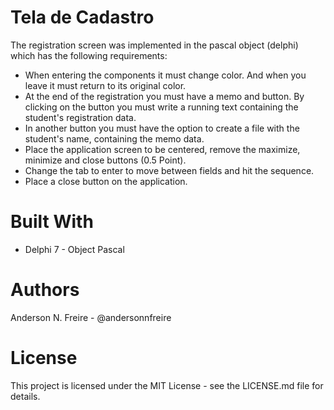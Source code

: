 # Tela de Cadastro

The registration screen was implemented in the pascal object (delphi) which has the following requirements:

 - When entering the components it must change color. And when you leave it must return to its original color.
 - At the end of the registration you must have a memo and button. By clicking on the button you must write a running text
 containing the student's registration data.
 - In another button you must have the option to create a file with the student's name, containing the memo data.
 - Place the application screen to be centered, remove the maximize, minimize and close buttons (0.5 Point).
 - Change the tab to enter to move between fields and hit the sequence.
 - Place a close button on the application.
 
# Built With
 - Delphi 7 - Object Pascal

# Authors
Anderson N. Freire - @andersonnfreire

# License
This project is licensed under the MIT License - see the LICENSE.md file for details.


